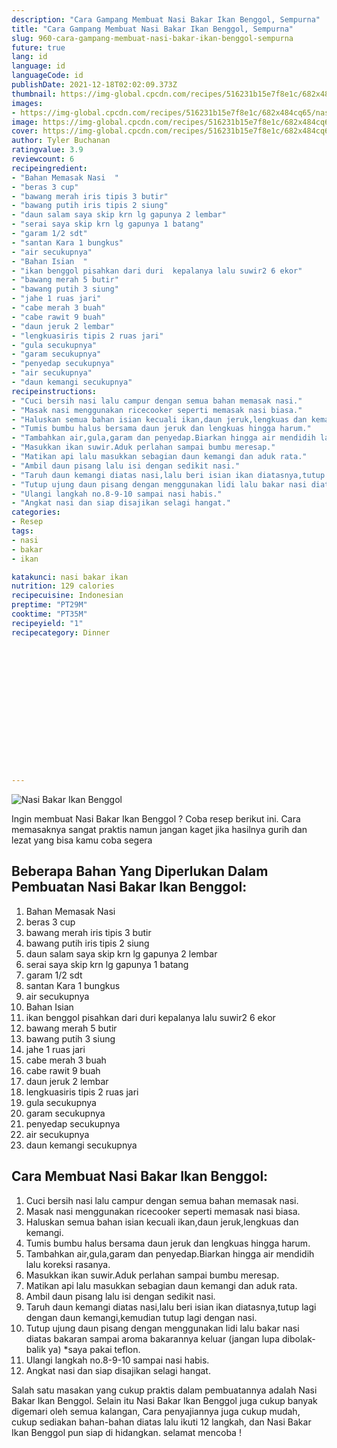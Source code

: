 ```yaml
---
description: "Cara Gampang Membuat Nasi Bakar Ikan Benggol, Sempurna"
title: "Cara Gampang Membuat Nasi Bakar Ikan Benggol, Sempurna"
slug: 960-cara-gampang-membuat-nasi-bakar-ikan-benggol-sempurna
future: true
lang: id
language: id
languageCode: id
publishDate: 2021-12-18T02:02:09.373Z 
thumbnail: https://img-global.cpcdn.com/recipes/516231b15e7f8e1c/682x484cq65/nasi-bakar-ikan-benggol-foto-resep-utama.webp
images:
- https://img-global.cpcdn.com/recipes/516231b15e7f8e1c/682x484cq65/nasi-bakar-ikan-benggol-foto-resep-utama.webp
image: https://img-global.cpcdn.com/recipes/516231b15e7f8e1c/682x484cq65/nasi-bakar-ikan-benggol-foto-resep-utama.webp
cover: https://img-global.cpcdn.com/recipes/516231b15e7f8e1c/682x484cq65/nasi-bakar-ikan-benggol-foto-resep-utama.webp
author: Tyler Buchanan
ratingvalue: 3.9
reviewcount: 6
recipeingredient:
- "Bahan Memasak Nasi  "
- "beras 3 cup"
- "bawang merah iris tipis 3 butir"
- "bawang putih iris tipis 2 siung"
- "daun salam saya skip krn lg gapunya 2 lembar"
- "serai saya skip krn lg gapunya 1 batang"
- "garam 1/2 sdt"
- "santan Kara 1 bungkus"
- "air secukupnya"
- "Bahan Isian  "
- "ikan benggol pisahkan dari duri  kepalanya lalu suwir2 6 ekor"
- "bawang merah 5 butir"
- "bawang putih 3 siung"
- "jahe 1 ruas jari"
- "cabe merah 3 buah"
- "cabe rawit 9 buah"
- "daun jeruk 2 lembar"
- "lengkuasiris tipis 2 ruas jari"
- "gula secukupnya"
- "garam secukupnya"
- "penyedap secukupnya"
- "air secukupnya"
- "daun kemangi secukupnya"
recipeinstructions:
- "Cuci bersih nasi lalu campur dengan semua bahan memasak nasi."
- "Masak nasi menggunakan ricecooker seperti memasak nasi biasa."
- "Haluskan semua bahan isian kecuali ikan,daun jeruk,lengkuas dan kemangi."
- "Tumis bumbu halus bersama daun jeruk dan lengkuas hingga harum."
- "Tambahkan air,gula,garam dan penyedap.Biarkan hingga air mendidih lalu koreksi rasanya."
- "Masukkan ikan suwir.Aduk perlahan sampai bumbu meresap."
- "Matikan api lalu masukkan sebagian daun kemangi dan aduk rata."
- "Ambil daun pisang lalu isi dengan sedikit nasi."
- "Taruh daun kemangi diatas nasi,lalu beri isian ikan diatasnya,tutup lagi dengan daun kemangi,kemudian tutup lagi dengan nasi."
- "Tutup ujung daun pisang dengan menggunakan lidi lalu bakar nasi diatas bakaran sampai aroma bakarannya keluar (jangan lupa dibolak-balik ya) *saya pakai teflon."
- "Ulangi langkah no.8-9-10 sampai nasi habis."
- "Angkat nasi dan siap disajikan selagi hangat."
categories:
- Resep
tags:
- nasi
- bakar
- ikan

katakunci: nasi bakar ikan 
nutrition: 129 calories
recipecuisine: Indonesian
preptime: "PT29M"
cooktime: "PT35M"
recipeyield: "1"
recipecategory: Dinner


     
    
    
    
    
    
    
    
    
    
    
      
    
---
```



![Nasi Bakar Ikan Benggol](https://img-global.cpcdn.com/recipes/516231b15e7f8e1c/682x484cq65/nasi-bakar-ikan-benggol-foto-resep-utama.webp)

Ingin membuat Nasi Bakar Ikan Benggol ? Coba resep berikut ini. Cara memasaknya sangat praktis namun jangan kaget jika hasilnya gurih dan lezat yang bisa kamu coba segera

<!--inarticleads1-->

## Beberapa Bahan Yang Diperlukan Dalam Pembuatan Nasi Bakar Ikan Benggol:

1. Bahan Memasak Nasi  
1. beras 3 cup
1. bawang merah iris tipis 3 butir
1. bawang putih iris tipis 2 siung
1. daun salam saya skip krn lg gapunya 2 lembar
1. serai saya skip krn lg gapunya 1 batang
1. garam 1/2 sdt
1. santan Kara 1 bungkus
1. air secukupnya
1. Bahan Isian  
1. ikan benggol pisahkan dari duri  kepalanya lalu suwir2 6 ekor
1. bawang merah 5 butir
1. bawang putih 3 siung
1. jahe 1 ruas jari
1. cabe merah 3 buah
1. cabe rawit 9 buah
1. daun jeruk 2 lembar
1. lengkuasiris tipis 2 ruas jari
1. gula secukupnya
1. garam secukupnya
1. penyedap secukupnya
1. air secukupnya
1. daun kemangi secukupnya



<!--inarticleads2-->

## Cara Membuat Nasi Bakar Ikan Benggol:

1. Cuci bersih nasi lalu campur dengan semua bahan memasak nasi.
1. Masak nasi menggunakan ricecooker seperti memasak nasi biasa.
1. Haluskan semua bahan isian kecuali ikan,daun jeruk,lengkuas dan kemangi.
1. Tumis bumbu halus bersama daun jeruk dan lengkuas hingga harum.
1. Tambahkan air,gula,garam dan penyedap.Biarkan hingga air mendidih lalu koreksi rasanya.
1. Masukkan ikan suwir.Aduk perlahan sampai bumbu meresap.
1. Matikan api lalu masukkan sebagian daun kemangi dan aduk rata.
1. Ambil daun pisang lalu isi dengan sedikit nasi.
1. Taruh daun kemangi diatas nasi,lalu beri isian ikan diatasnya,tutup lagi dengan daun kemangi,kemudian tutup lagi dengan nasi.
1. Tutup ujung daun pisang dengan menggunakan lidi lalu bakar nasi diatas bakaran sampai aroma bakarannya keluar (jangan lupa dibolak-balik ya) *saya pakai teflon.
1. Ulangi langkah no.8-9-10 sampai nasi habis.
1. Angkat nasi dan siap disajikan selagi hangat.




Salah satu masakan yang cukup praktis dalam pembuatannya adalah  Nasi Bakar Ikan Benggol. Selain itu  Nasi Bakar Ikan Benggol  juga cukup banyak digemari oleh semua kalangan, Cara penyajiannya juga cukup mudah, cukup sediakan bahan-bahan diatas lalu ikuti 12 langkah, dan  Nasi Bakar Ikan Benggol  pun siap di hidangkan. selamat mencoba !

